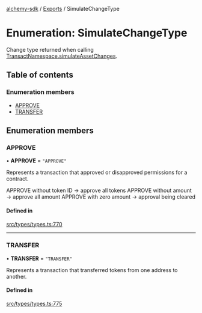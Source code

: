 [alchemy-sdk](../README.md) / [Exports](../modules.md) / SimulateChangeType

# Enumeration: SimulateChangeType

Change type returned when calling [TransactNamespace.simulateAssetChanges](../classes/TransactNamespace.md#simulateassetchanges).

## Table of contents

### Enumeration members

- [APPROVE](SimulateChangeType.md#approve)
- [TRANSFER](SimulateChangeType.md#transfer)

## Enumeration members

### APPROVE

• **APPROVE** = `"APPROVE"`

Represents a transaction that approved or disapproved permissions for a
contract.

APPROVE without token ID → approve all tokens
APPROVE without amount → approve all amount
APPROVE with zero amount → approval being cleared

#### Defined in

[src/types/types.ts:770](https://github.com/alchemyplatform/alchemy-sdk-js/blob/5cfa150/src/types/types.ts#L770)

___

### TRANSFER

• **TRANSFER** = `"TRANSFER"`

Represents a transaction that transferred tokens from one address to another.

#### Defined in

[src/types/types.ts:775](https://github.com/alchemyplatform/alchemy-sdk-js/blob/5cfa150/src/types/types.ts#L775)
